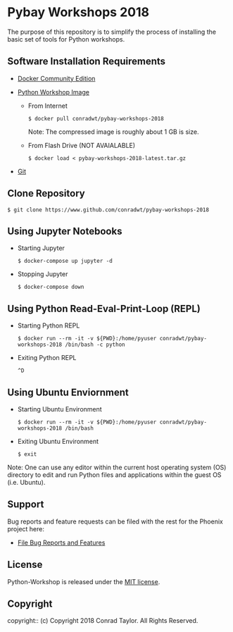 # Pybay Workshops 2018

The purpose of this repository is to simplify the process of installing the basic set of tools for Python workshops.

## Software Installation Requirements

- [Docker Community Edition](https://www.docker.com/community-edition)

- [Python Workshop Image](https://hub.docker.com/r/conradwt/pybay-workshops-2018)

  - From Internet

    ```
    $ docker pull conradwt/pybay-workshops-2018
    ```

    Note: The compressed image is roughly about 1 GB is size.

  - From Flash Drive (NOT AVAIALABLE)

    ```
    $ docker load < pybay-workshops-2018-latest.tar.gz
    ```

- [Git](https://git-scm.com)

## Clone Repository

```
$ git clone https://www.github.com/conradwt/pybay-workshops-2018
```

## Using Jupyter Notebooks

- Starting Jupyter

  ```
  $ docker-compose up jupyter -d
  ```

- Stopping Jupyter

  ```
  $ docker-compose down
  ```

## Using Python Read-Eval-Print-Loop (REPL)

- Starting Python REPL

  ```
  $ docker run --rm -it -v ${PWD}:/home/pyuser conradwt/pybay-workshops-2018 /bin/bash -c python
  ```

- Exiting Python REPL

  ```
  ^D
  ```

## Using Ubuntu Enviornment

- Starting Ubuntu Environment

  ```
  $ docker run --rm -it -v ${PWD}:/home/pyuser conradwt/pybay-workshops-2018 /bin/bash
  ```

- Exiting Ubuntu Environment

  ```
  $ exit
  ```

Note: One can use any editor within the current host operating system (OS) directory to
edit and run Python files and applications within the guest OS (i.e. Ubuntu).

## Support

Bug reports and feature requests can be filed with the rest for the Phoenix project here:

- [File Bug Reports and Features](https://github.com/conradwt/pybay-workshops-2018/issues)

## License

Python-Workshop is released under the [MIT license](https://mit-license.org).

## Copyright

copyright:: (c) Copyright 2018 Conrad Taylor. All Rights Reserved.
